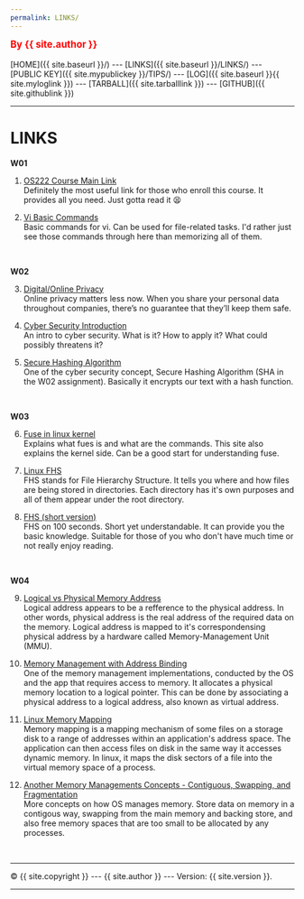```yaml
---
permalink: LINKS/
---
```

<span style="color:red; font-weight:bold; font-size:larger;">By {{ site.author }}</span>
<br><br>
[HOME]({{ site.baseurl }}/) ---
[LINKS]({{ site.baseurl }}/LINKS/) ---
[PUBLIC KEY]({{ site.mypublickey }}/TIPS/) ---
[LOG]({{ site.baseurl }}{{ site.myloglink }}) ---
[TARBALL]({{ site.tarballlink }}) ---
[GITHUB]({{ site.githublink }})
<br>
<hr>

# LINKS

**W01**
1. [OS222 Course Main Link](https://os.vlsm.org/)<br>
Definitely the most useful link for those who enroll this course. It provides all you need. Just gotta read it 😫

2. [Vi Basic Commands](https://www.cs.colostate.edu/helpdocs/vi.html)<br>
Basic commands for vi. Can be used for file-related tasks. I'd rather just see those commands through here than memorizing all of them.

<br>

**W02**<br>

3. [Digital/Online Privacy](https://www.freecodecamp.org/news/the-beginners-guide-to-online-privacy-7149b33c4a3e/)<br>
Online privacy matters less now. When you share your personal data throughout companies, there’s no guarantee that they’ll keep them safe.

4. [Cyber Security Introduction](https://www.youtube.com/watch?v=rcDO8km6R6c)<br>
An intro to cyber security. What is it? How to apply it? What could possibly threatens it?

5. [Secure Hashing Algorithm](https://www.howtogeek.com/363735/what-is-a-checksum-and-why-should-you-care/)<br>
One of the cyber security concept, Secure Hashing Algorithm (SHA in the W02 assignment). Basically it encrypts our text with a hash function.

<br>

**W03**<br>

6. [Fuse in linux kernel](https://www.kernel.org/doc/html/latest/filesystems/fuse.html)<br>
Explains what fues is and what are the commands. This site also explains the kernel side. Can be a good start for understanding fuse.

7. [Linux FHS](https://www.geeksforgeeks.org/linux-file-hierarchy-structure/)<br>
FHS stands for File Hierarchy Structure. It tells you where and how files are being stored in directories. Each directory has it's own purposes and all of them appear under the root directory.

8. [FHS (short version)](https://www.youtube.com/watch?v=42iQKuQodW4)<br>
FHS on 100 seconds. Short yet understandable. It can provide you the basic knowledge. Suitable for those of you who don't have much time or not really enjoy reading.

<br>

**W04**<br>

9. [Logical vs Physical Memory Address](https://www.geeksforgeeks.org/logical-and-physical-address-in-operating-system/)<br>
Logical address appears to be a refference to the physical address. In other words, physical address is the real address of the required data on the memory. Logical address is mapped to it's correspondensing physical address by a hardware called Memory-Management Unit (MMU).

10. [Memory Management with Address Binding](https://www.techwalla.com/articles/what-is-address-binding)<br>
One of the memory management implementations, conducted by the OS and the app that requires access to memory. It allocates a physical memory location to a logical pointer. This can be done by associating a physical address to a logical address, also known as virtual address.

11. [Linux Memory Mapping](https://frameboxxindore.com/linux/what-is-memory-mapping-in-linux.html)<br>
Memory mapping is a mapping mechanism of some files on a storage disk to a range of addresses within an application's address space. The application can then access files on disk in the same way it accesses dynamic memory. In linux, it maps the disk sectors of a file into the virtual memory space of a process.

12. [Another Memory Managements Concepts - Contiguous, Swapping, and Fragmentation](https://www.guru99.com/os-memory-management.html)<br>
More concepts on how OS manages memory. Store data on memory in a contigous way, swapping from the main memory and backing store, and also free memory spaces that are too small to be allocated by any processes.

<br>
<hr>
&copy; {{ site.copyright }} --- {{ site.author }} --- Version: {{ site.version }}.
<hr>
<br>
